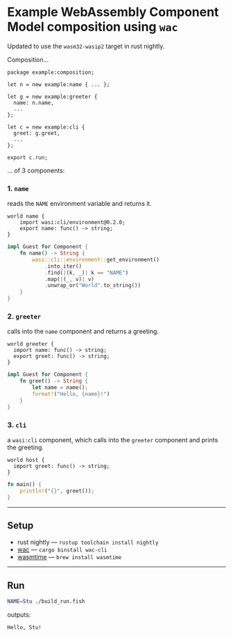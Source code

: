 # Example WebAssembly Component Model composition using `wac`

Updated to use the `wasm32-wasip2` target in rust nightly.

Composition...

```wit
package example:composition;

let n = new example:name { ... };

let g = new example:greeter {
  name: n.name,
  ...
};

let c = new example:cli {
  greet: g.greet,
  ...
};

export c.run;
```

... of 3 components:

### 1. `name`
reads the `NAME` environment variable and returns it.
```wit
world name {
    import wasi:cli/environment@0.2.0;
    export name: func() -> string;
}
```

```rust
impl Guest for Component {
    fn name() -> String {
        wasi::cli::environment::get_environment()
            .into_iter()
            .find(|(k, _)| k == "NAME")
            .map(|(_, v)| v)
            .unwrap_or("World".to_string())
    }
}
```

### 2. `greeter`
calls into the `name` component and returns a greeting.

```wit
world greeter {
  import name: func() -> string;
  export greet: func() -> string;
}
```

```rust
impl Guest for Component {
    fn greet() -> String {
        let name = name();
        format!("Hello, {name}!")
    }
}
```

### 3. `cli`
a `wasi:cli` component, which calls into the `greeter` component and prints the greeting.

```wit
world host {
  import greet: func() -> string;
}
```

```rust
fn main() {
    println!("{}", greet());
}
```

----

## Setup

* rust nightly — `rustup toolchain install nightly`
* [wac](https://github.com/bytecodealliance/wac) — `cargo binstall wac-cli`
* [wasmtime](https://github.com/bytecodealliance/wasmtime) — `brew install wasmtime`

----

## Run

```sh
NAME=Stu ./build_run.fish
```

outputs:
```txt
Hello, Stu!
```
